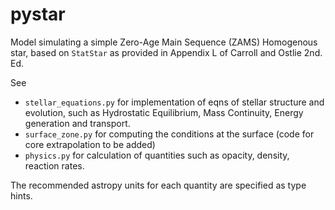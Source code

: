 # pystar
Model simulating a simple Zero-Age Main Sequence (ZAMS) Homogenous star, based on `StatStar` as provided in Appendix L of Carroll and Ostlie 2nd. Ed.

See 
- `stellar_equations.py` for implementation of eqns of stellar structure and evolution, such as Hydrostatic Equilibrium, Mass Continuity, Energy generation and transport.
- `surface_zone.py` for computing the conditions at the surface (code for core extrapolation to be added)
- `physics.py` for calculation of quantities such as opacity, density, reaction rates.

The recommended astropy units for each quantity are specified as type hints.
